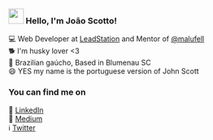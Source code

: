 ### <img src="https://media.giphy.com/media/hvRJCLFzcasrR4ia7z/giphy.gif" width="30px"> Hello, I'm João Scotto! 

💻 Web Developer at [LeadStation](https://leadstation.com.br/) and Mentor of [@malufell](https://github.com/malufell) <br>
:dog2:   I'm husky lover <3 <br>
🏡 Brazilian gaúcho, Based in Blumenau SC <br>
😄 YES my name is the portuguese version of John Scott 

### You can find me on

:construction_worker: [LinkedIn](https://www.linkedin.com/in/joaoscotto/) <br>
:memo: [Medium](https://medium.com/@scotto) <br>
:information_source: [Twitter](https://twitter.com/joaoscotto)
